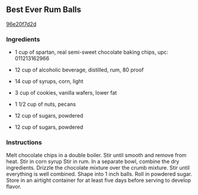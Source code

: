 ## Best Ever Rum Balls

[96e20f7d2d](http://www.food.com/recipe/best-ever-rum-balls-272319)

### Ingredients

 - 1 cup of spartan, real semi-sweet chocolate baking chips, upc: 011213162966

 - 12 cup of alcoholic beverage, distilled, rum, 80 proof

 - 14 cup of syrups, corn, light

 - 3 cup of cookies, vanilla wafers, lower fat

 - 1 1/2 cup of nuts, pecans

 - 12 cup of sugars, powdered

 - 12 cup of sugars, powdered

### Instructions

Melt chocolate chips in a double boiler. Stir until smooth and remove from heat. Stir in corn syrup Stir in rum. In a separate bowl, combine the dry ingredients. Drizzle the chocolate mixture over the crumb mixture. Stir until everything is well combined. Shape into 1 inch balls. Roll in powdered sugar. Store in an airtight container for at least five days before serving to develop flavor.